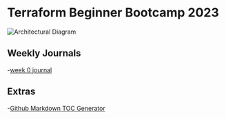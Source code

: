 # Terraform Beginner Bootcamp 2023

![Architectural Diagram](https://github.com/vijayaraghavanv/terraform-beginner-bootcamp-2023/assets/25921640/17884f57-1b26-4573-bd4d-0550272ed5ed)


## Weekly Journals
-[week 0 journal](journal/week0.md)

## Extras
-[Github Markdown TOC Generator](https://ecotrust-canada.github.io/markdown-toc/)
